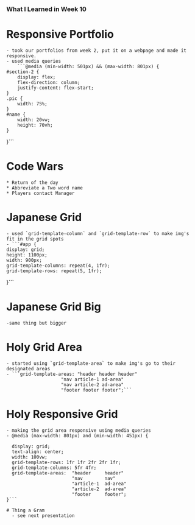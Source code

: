### What I Learned in Week 10

# Responsive Portfolio
    - took our portfolios from week 2, put it on a webpage and made it responsive.
    - used media queries 
        ```@media (min-width: 501px) && (max-width: 801px) {
    #section-2 {
        display: flex;
        flex-direction: column;
        justify-content: flex-start;
    }
    .pic {
        width: 75%;
    }
    #name {
        width: 20vw;
        height: 70vh;
    }
}```

# Code Wars
    * Return of the day
    * Abbreviate a Two word name
    * Players contact Manager


# Japanese Grid
    - used `grid-template-column` and `grid-template-row` to make img's fit in the grid spots 
    - ```#app {
    display: grid;
    height: 1100px;
    width: 900px;
    grid-template-columns: repeat(4, 1fr);
    grid-template-rows: repeat(5, 1fr);
}```

# Japanese Grid Big
    -same thing but bigger 

# Holy Grid Area
    - started using `grid-template-area` to make img's go to their designated areas
    - ```grid-template-areas: "header header header"
                        "nav article-1 ad-area"
                        "nav article-2 ad-area"
                        "footer footer footer";```

# Holy Responsive Grid
    - making the grid area responsive using media queries 
    - @media (max-width: 801px) and (min-width: 451px) {
  ```#app {
    display: grid;
    text-align: center;
    width: 100vw;
    grid-template-rows: 1fr 1fr 2fr 2fr 1fr;
    grid-template-columns: 5fr 4fr;
    grid-template-areas:  "header     header" 
                          "nav        nav"
                          "article-1  ad-area"
                          "article-2  ad-area"
                          "footer     footer";
  }```

# Thing a Gram
    - see next presentation 

